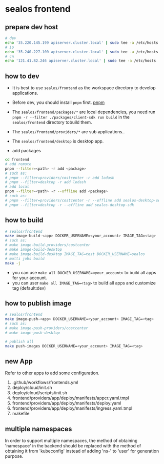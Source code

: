 # sealos frontend

## prepare dev host

```bash
# dev
echo '35.220.145.199 apiserver.cluster.local' | sudo tee -a /etc/hosts
# io
echo '35.240.227.100 apiserver.cluster.local' | sudo tee -a /etc/hosts
# cn
echo '121.41.82.246 apiserver.cluster.local' | sudo tee -a /etc/hosts
```

## how to dev

- It is best to use `sealos/frontend` as the workspace directory to develop applications.
- Before dev, you should install `pnpm` first. [pnpm](https://pnpm.io/zh/)
- The `sealos/frontend/packages/*` are local dependencies, you need run `pnpm -r --filter ./packages/client-sdk run build` in the `sealos/frontend` directory tobuild them.
- The `sealos/frontend/providers/*` are sub applications..
- The `sealos/frontend/desktop` is desktop app.

- add packages

```bash
cd frontend
# add remote
pnpm --filter=<path> -r add <package>
# such as:
# pnpm --filter=providers/costcenter -r add lodash
# pnpm --filter=desktop -r add lodash
# add local
pnpm --filter=<path> -r --offline add <package>
# such as:
# pnpm --filter=providers/costcenter -r --offline add sealos-desktop-sdk
# pnpm --filter=desktop -r --offline add sealos-desktop-sdk
```

## how to build

```bash
# sealos/frontend
make image-build-<app> DOCKER_USERNAME=<your_account> IMAGE_TAG=<tag>
# such as:
# make image-build-providers/costcenter
# make image-build-desktop
# make image-build-desktop IMAGE_TAG=test DOCKER_USERNAME=sealos
# multi jobs build
make -j
```

- you can use `make all DOCKER_USERNAME=<your_account>` to build all apps for your account.
- you can user `make all IMAGE_TAG=<tag>` to build all apps and customize tag (default:dev)

## how to publish image

```bash
# sealos/frontend
make image-push-<app> DOCKER_USERNAME=<your_account> IMAGE_TAG=<tag>
# such as:
# make image-push-providers/costcenter
# make image-push-desktop

# publish all
make push-images DOCKER_USERNAME=<your_account> IMAGE_TAG=<tag>
```

## new App

Refer to other apps to add some configuration.

1. .github/workflows/frontends.yml
2. deploy/cloud/init.sh
3. deploy/cloud/scripts/init.sh
4. frontend/providers/app/deploy/manifests/appcr.yaml.tmpl
5. frontend/providers/app/deploy/manifests/deploy.yaml
6. frontend/providers/app/deploy/manifests/ingress.yaml.tmpl
7. makefile

## multiple namespaces

In order to support multiple namespaces, the method of obtaining 'namespace' in the
backend should be replaced with the method of obtaining it from 'kubeconfig' instead
of adding 'ns-' to 'user' for generation purpose.
